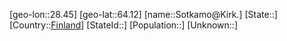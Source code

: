 ﻿---
location: [64.12,28.45]
type: City
tags:
- geo/City


SpocWebEntityId: 34386
isDeleted: false
confidential: public

---
[geo-lon::28.45]
[geo-lat::64.12]
[name::Sotkamo@Kirk.]
[State::]
[Country::[Finland](geo/Continent/Europe/Finland.md)]
[StateId::]
[Population::]
[Unknown::]

